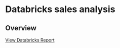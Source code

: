 # Databricks sales analysis 
## Overview
[View Databricks Report](https://databricks-prod-cloudfront.cloud.databricks.com/public/4027ec902e239c93eaaa8714f173bcfc/2760266929473140/1627180323676182/5587430321223104/latest.html)
